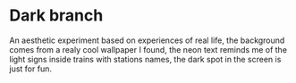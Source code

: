 # Dark branch
An aesthetic experiment based on experiences of real life, the background comes from a realy cool wallpaper I found, 
the neon text reminds me of the light signs inside trains with stations names, the dark spot in the screen is just for fun.
